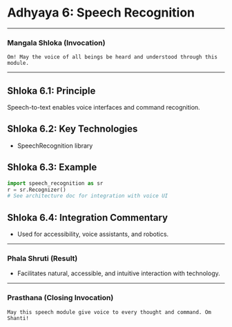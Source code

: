 # Adhyaya 6: Speech Recognition

---

### **Mangala Shloka (Invocation)**

```text
Om! May the voice of all beings be heard and understood through this module.
```

---

## **Shloka 6.1: Principle**
Speech-to-text enables voice interfaces and command recognition.

## **Shloka 6.2: Key Technologies**
- SpeechRecognition library

## **Shloka 6.3: Example**
```python
import speech_recognition as sr
r = sr.Recognizer()
# See architecture doc for integration with voice UI
```

## **Shloka 6.4: Integration Commentary**
- Used for accessibility, voice assistants, and robotics.

---

### **Phala Shruti (Result)**
- Facilitates natural, accessible, and intuitive interaction with technology.

---

### **Prasthana (Closing Invocation)**

```text
May this speech module give voice to every thought and command. Om Shanti!
